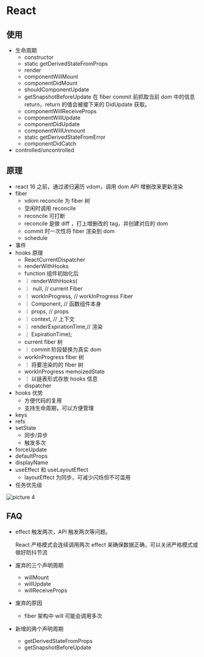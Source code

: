 # React

## 使用

-   生命周期
    -   constructor
    -   static getDerivedStateFromProps
    -   render
    -   componentWillMount
    -   componentDidMount
    -   shouldComponentUpdate
    -   getSnapshotBeforeUpdate 在 fiber commit 前抓取当前 dom 中的信息 return，return 的值会被接下来的 DidUpdate 获取。
    -   componentWillReceiveProps
    -   componentWillUpdate
    -   componentDidUpdate
    -   componentWillUnmount
    -   static getDerivedStateFromError
    -   componentDidCatch
-   controlled/uncontrolled

## 原理

-   react 16 之前，通过递归遍历 vdom，调用 dom API 增删改来更新渲染
-   fiber
    -   vdom reconcile 为 fiber 树
    -   空闲时调用 reconcile
    -   reconcile 可打断
    -   reconcile 是做 diff ，打上增删改的 tag，并创建对应的 dom
    -   commit 时一次性将 fiber 渲染到 dom
    -   schedule
-   事件
-   hooks 原理
    -   ReactCurrentDispatcher
    -   renderWithHooks
    -   function 组件初始化后
    -   ｜ renderWithHooks(
    -   ｜ ​ null, // current Fiber
    -   ｜ ​workInProgress, // workInProgress Fiber
    -   ｜ ​Component, // 函数组件本身
    -   ｜ ​props, // props
    -   ｜ ​context, // 上下文
    -   ｜ ​renderExpirationTime,// 渲染
    -   ｜ ​ExpirationTime);
    -   current fiber 树
    -   ｜ commit 阶段替换为真实 dom
    -   workInProgress fiber 树
    -   ｜ 将要渲染的的 fiber 树
    -   workInProgress memoizedState
    -   ｜ 以链表形式存放 hooks 信息
    -   dispatcher
-   hooks 优势
    -   方便代码的复用
    -   支持生命周期，可以方便管理
-   keys
-   refs
-   setState
    -   同步/异步
    -   触发多次
-   forceUpdate
-   defaultProps
-   displayName
-   useEffect 和 useLayoutEffect
    -   layoutEffect 为同步，可减少闪烁但不可滥用
-   任务优先级

![picture 4](/img/index-377c20d26cfd4cc5a5a5c5713511a9b03414f9f322fc2bf975fc6d9ea76e568b.png)

## FAQ

-   effect 触发两次，API 触发两次等问题。

    React 严格模式会连续调用两次 effect 来确保数据正确，可以关闭严格模式或做好防抖节流

-   废弃的三个声明周期

    -   willMount
    -   willUpdate
    -   willReceiveProps

-   废弃的原因

    -   fiber 架构中 will 可能会调用多次

-   新增的两个声明周期
    -   getDerivedStateFromProps
    -   getSnapshotBeforeUpdate
